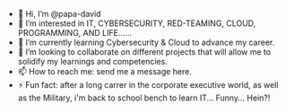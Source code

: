 - 👋 Hi, I’m @papa-david
- 👀 I’m interested in IT, CYBERSECURITY, RED-TEAMING, CLOUD, PROGRAMMING, AND LIFE......
- 🌱 I’m currently learning Cybersecurity & Cloud to advance my career.
- 💞️ I’m looking to collaborate on different projects that will allow me to solidify my learnings and competencies. 
- 📫 How to reach me: send me a message here. 
- ⚡ Fun fact: after a long carrer in the corporate executive world, as well as the Military, i'm back to school bench to learn IT... Funny... Hein?! 

<!---
papa-david/papa-david is a ✨ special ✨ repository because its `README.md` (this file) appears on your GitHub profile.
You can click the Preview link to take a look at your changes.
--->
